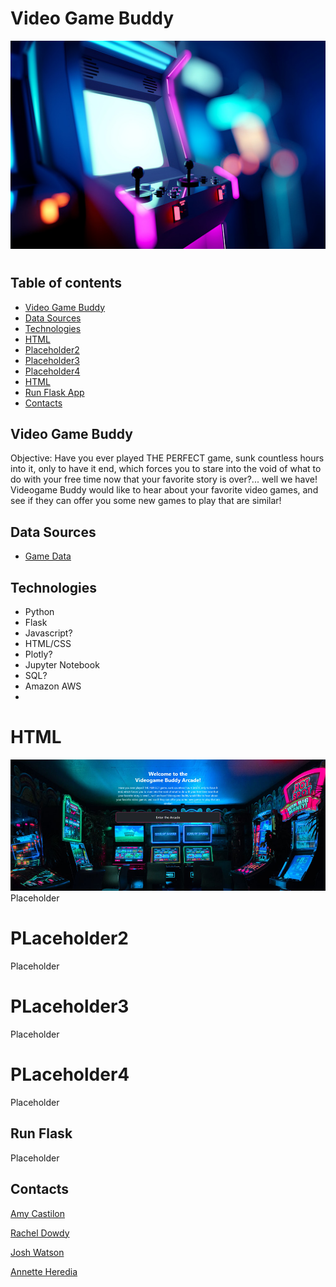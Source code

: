 <h1 text-aligh:center;><b>Video Game Buddy</b></h1>
<center><img src="Resources/Read me images/Read_me_image.jpg"></center>
<h1>



## Table of contents


* [Video Game Buddy](#Video-Game-Buddy)
* [Data Sources](#data-sources)
* [Technologies](#technologies)
* [HTML](#HTML)
* [Placeholder2](#Placeholder2)
* [Placeholder3](#Placeholder3)
* [Placeholder4](#Placeholder4)
* [HTML](#html)
* [Run Flask App](#run-flask)
* [Contacts](#contacts)



## Video Game Buddy

Objective: Have you ever played THE PERFECT game, sunk countless hours into it, only to have it end, which forces you to stare into the void of what to do with your free time now that your favorite story is over?... well we have! Videogame Buddy would like to hear about your favorite video games, and see if they can offer you some new games to play that are similar!

## Data Sources

- [Game Data](https://www.kaggle.com/datasets/trentenberam/metacritic-games-all-time?select=metacritic_games_master.csv)


## Technologies
* Python
* Flask
* Javascript?
* HTML/CSS
* Plotly?
* Jupyter Notebook
* SQL?
* Amazon AWS
* 


# HTML
<center><img src="Resources/Read me images/website.jpg"></center>
Placeholder

# PLaceholder2

Placeholder

# PLaceholder3

Placeholder
 
# PLaceholder4
 
Placeholder
 
 
## Run Flask

Placeholder

## Contacts



[Amy Castilon](https://github.com/amycastillon)

[Rachel Dowdy](https://github.com/radowtay)

[Josh Watson](https://github.com/JWatson1102)

[Annette Heredia](https://github.com/AnnetteHeredia)
